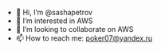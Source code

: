 - 👋 Hi, I’m @sashapetrov
- 👀 I’m interested in AWS
- 💞️ I’m looking to collaborate on AWS
- 📫 How to reach me: poker07@yandex.ru

<!---
sashapetrov/sashapetrov is a ✨ special ✨ repository because its `README.md` (this file) appears on your GitHub profile.
You can click the Preview link to take a look at your changes.
--->
